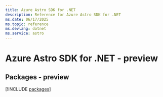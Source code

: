 ```yaml
---
title: Azure Astro SDK for .NET
description: Reference for Azure Astro SDK for .NET
ms.date: 06/17/2025
ms.topic: reference
ms.devlang: dotnet
ms.service: astro
---
```

# Azure Astro SDK for .NET - preview
## Packages - preview
[!INCLUDE [packages](astro-index.md)]